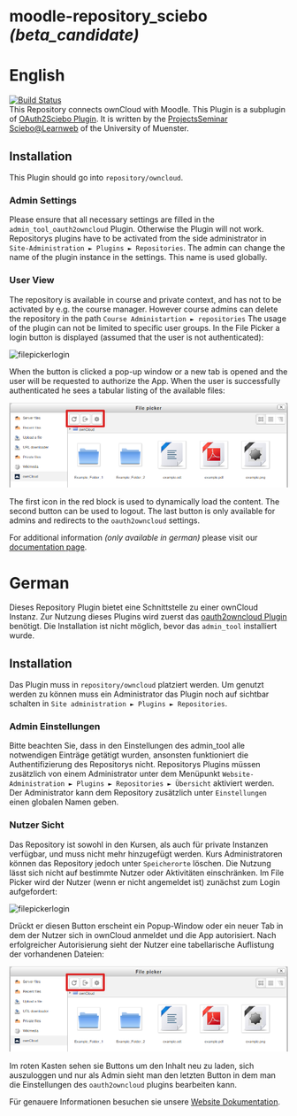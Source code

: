 # moodle-repository_sciebo *(beta_candidate)*
# English
[![Build Status](https://travis-ci.org/pssl16/moodle-repository_owncloud.svg?branch=master)](https://travis-ci.org/pssl16/moodle-repository_owncloud)</br>
This Repository connects ownCloud with Moodle.
This Plugin is a subplugin of [OAuth2Sciebo Plugin](https://github.com/pssl16/moodle-tool_oauth2sciebo).
It is written by the 
[ProjectsSeminar Sciebo@Learnweb](https://github.com/pssl16) of the University of Muenster.

## Installation
This Plugin should go into `repository/owncloud`.

### Admin Settings
Please ensure that all necessary settings are filled in the `admin_tool_oauth2owncloud` Plugin.
Otherwise the Plugin will not work. Repositorys plugins have to be activated from the side administrator
in `Site-Administration ► Plugins ► Repositories`. 
The admin can change the name of the plugin instance in the settings. This name is used globally.

### User View
The repository is available in course and private context, and has not to be activated by e.g. the course manager.
However course admins can delete the repository in the path `Course Administartion ► repositories`
The usage of the plugin can not be limited to specific user groups.
In the File Picker a login button is displayed (assumed that the user is not authenticated):
 
 ![filepickerlogin](pix/filepickerlogin.png)

 When the button is clicked a pop-up window or a new tab
 is opened and the user will be requested to authorize the App.
When the user is successfully authenticated he sees a tabular listing of the available files:

![Plugin-Struktur](pix/FilePickerredblock.png)

The first icon in the red block is used to dynamically load the content. The second button can be used to logout. The last button is only available 
for admins and redirects to the `oauth2owncloud` settings.

For additional information *(only available in german)* please visit our [documentation page](https://pssl16.github.io).

# German

Dieses Repository Plugin bietet eine Schnittstelle zu einer ownCloud Instanz. Zur Nutzung dieses Plugins wird zuerst das
[oauth2owncloud Plugin](https://github.com/pssl16/moodle-tool_oauth2sciebo) benötigt. 
Die Installation ist nicht möglich, bevor das `admin_tool` installiert wurde.

## Installation

Das Plugin muss in `repository/owncloud` platziert werden. Um genutzt werden zu können muss ein Administrator 
das Plugin noch auf sichtbar schalten in `Site administration ► Plugins ► Repositories`.

### Admin Einstellungen
Bitte beachten Sie, dass in den Einstellungen des admin_tool alle notwendigen Einträge getätigt wurden, ansonsten funktioniert die Authentifizierung des Repositorys nicht. 
Repositorys Plugins müssen zusätzlich von einem Administrator unter dem Menüpunkt `Website-Administration ► Plugins ► Repositories ► Übersicht` aktiviert werden. 
Der Administrator kann dem Repository zusätzlich unter `Einstellungen` einen globalen Namen geben.


### Nutzer Sicht
Das Repository ist sowohl in den Kursen, als auch für private Instanzen verfügbar, und muss nicht mehr hinzugefügt werden. 
Kurs Administratoren können das Repository jedoch unter `Speicherorte` löschen. 
Die Nutzung lässt sich nicht auf bestimmte Nutzer oder Aktivitäten einschränken. 
Im File Picker wird der Nutzer (wenn er nicht angemeldet ist) zunächst zum Login aufgefordert: 

 ![filepickerlogin](pix/filepickerlogin.png)
 
Drückt er diesen Button erscheint ein Popup-Window oder ein neuer Tab in dem der Nutzer 
sich in ownCloud anmeldet und die App autorisiert. 
Nach erfolgreicher Autorisierung sieht der Nutzer eine tabellarische Auflistung der vorhandenen Dateien:

![Plugin-Struktur](pix/FilePickerredblock.png)

Im roten Kasten sehen sie Buttons um den Inhalt neu zu laden, sich auszuloggen und nur als Admin sieht man den 
letzten Button in dem man die Einstellungen des `oauth2owncloud` plugins bearbeiten kann.

Für genauere Informationen besuchen sie unsere [Website Dokumentation](https://pssl16.github.io).
